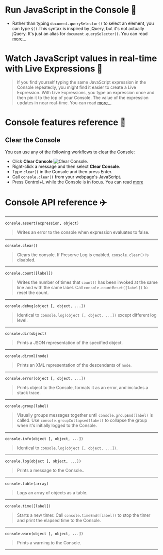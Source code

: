 # Run JavaScript in the Console 🛶

- Rather than typing `document.querySelector()` to select an element, you can type `$()`.This syntax is inspired by jQuery, but it's not actually jQuery. It's just an alias for `document.querySelector()`. You can read [more...](https://developer.chrome.com/docs/devtools/console/javascript/)

# Watch JavaScript values in real-time with Live Expressions 🚁

> If you find yourself typing the same JavaScript expression in the Console repeatedly, you might find it easier to create a Live Expression. With Live Expressions, you type an expression once and then pin it to the top of your Console. The value of the expression updates in near real-time. You can read [more...](https://developer.chrome.com/docs/devtools/console/live-expressions/)

# Console features reference 🚄

## Clear the Console

You can use any of the following workflows to clear the Console:

- Click **Clear Console** ![Clear Console](https://wd.imgix.net/image/admin/PleTkKOHeF03hC4BxBvM.png?auto=format).
- Right-click a message and then select **Clear Console**.
- Type `clear()` in the Console and then press Enter.
- Call `console.clear()` from your webpage's JavaScript.
- Press Control+L while the Console is in focus. You can read [more](https://developer.chrome.com/docs/devtools/console/reference/)

# Console API reference ✈️

---

`console.assert(expression, object)`

> Writes an error to the console when expression evaluates to false.

---

`console.clear()`

> Clears the console. If Preserve Log is enabled, `console.clear()` is disabled.

---

`console.count([label])`

> Writes the number of times that `count()` has been invoked at the same line and with the same label. Call `console.countReset([label])` to reset the count.

---

`console.debug(object [, object, ...])`

> Identical to `console.log(object [, object, ...])` except different log level.

---

`console.dir(object)`

> Prints a JSON representation of the specified object.

---

`console.dirxml(node)`

> Prints an XML representation of the descendants of `node`.

---

`console.error(object [, object, ...])`

> Prints object to the Console, formats it as an error, and includes a stack trace.

---

`console.group(label)`

> Visually groups messages together until `console.groupEnd(label)` is called. Use `console.groupCollapsed(label)` to collapse the group when it's initially logged to the Console.

---

`console.info(object [, object, ...])`

> Identical to `console.log(object [, object, ...])`.

---

`console.log(object [, object, ...])`

> Prints a message to the Console..

---

`console.table(array)`

> Logs an array of objects as a table.

---

`console.time([label])`

> Starts a new timer. Call `console.timeEnd([label])` to stop the timer and print the elapsed time to the Console.

---

`console.warn(object [, object, ...])`

> Prints a warning to the Console.

---
